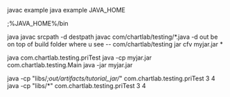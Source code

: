 javac example
java example
JAVA_HOME


;%JAVA_HOME%/bin

java
javac srcpath -d destpath
javac com/chartlab/testing/*.java -d out
be on top of build folder where u see -- com/chartlab/testing
jar cfv myjar.jar *

java com.chartlab.testing.priTest
java -cp myjar.jar com.chartlab.testing.Main
java -jar myjar.jar

java -cp "libs/*;out/artifacts/tutorial_jar/*" com.chartlab.testing.priTest 3 4
java -cp "libs/*" com.chartlab.testing.priTest 3 4